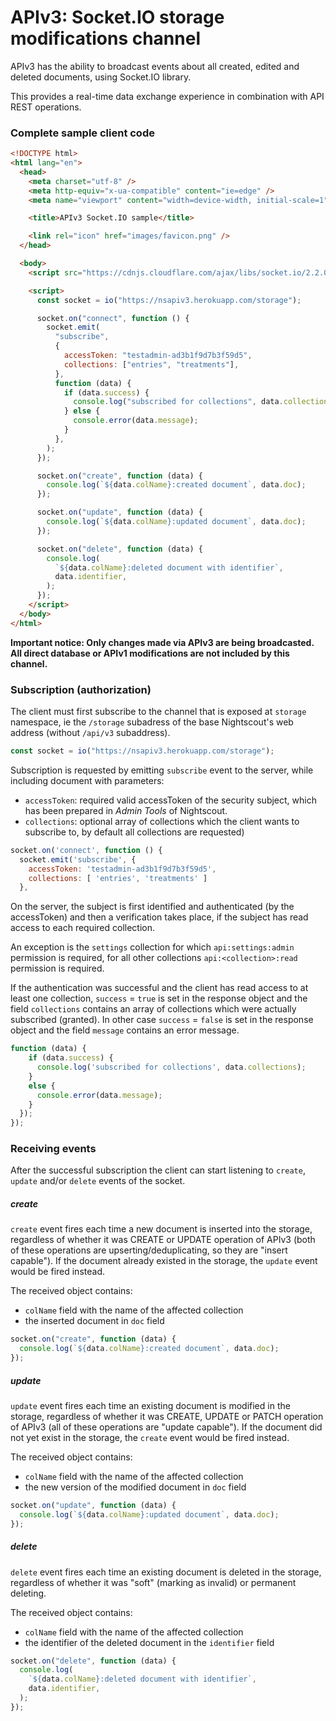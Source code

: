 # APIv3: Socket.IO storage modifications channel

APIv3 has the ability to broadcast events about all created, edited and deleted documents, using Socket.IO library.

This provides a real-time data exchange experience in combination with API REST operations.

### Complete sample client code

```html
<!DOCTYPE html>
<html lang="en">
  <head>
    <meta charset="utf-8" />
    <meta http-equiv="x-ua-compatible" content="ie=edge" />
    <meta name="viewport" content="width=device-width, initial-scale=1" />

    <title>APIv3 Socket.IO sample</title>

    <link rel="icon" href="images/favicon.png" />
  </head>

  <body>
    <script src="https://cdnjs.cloudflare.com/ajax/libs/socket.io/2.2.0/socket.io.js"></script>

    <script>
      const socket = io("https://nsapiv3.herokuapp.com/storage");

      socket.on("connect", function () {
        socket.emit(
          "subscribe",
          {
            accessToken: "testadmin-ad3b1f9d7b3f59d5",
            collections: ["entries", "treatments"],
          },
          function (data) {
            if (data.success) {
              console.log("subscribed for collections", data.collections);
            } else {
              console.error(data.message);
            }
          },
        );
      });

      socket.on("create", function (data) {
        console.log(`${data.colName}:created document`, data.doc);
      });

      socket.on("update", function (data) {
        console.log(`${data.colName}:updated document`, data.doc);
      });

      socket.on("delete", function (data) {
        console.log(
          `${data.colName}:deleted document with identifier`,
          data.identifier,
        );
      });
    </script>
  </body>
</html>
```

**Important notice: Only changes made via APIv3 are being broadcasted. All direct database or APIv1 modifications are not included by this channel.**

### Subscription (authorization)

The client must first subscribe to the channel that is exposed at `storage` namespace, ie the `/storage` subadress of the base Nightscout's web address (without `/api/v3` subaddress).

```javascript
const socket = io("https://nsapiv3.herokuapp.com/storage");
```

Subscription is requested by emitting `subscribe` event to the server, while including document with parameters:

- `accessToken`: required valid accessToken of the security subject, which has been prepared in _Admin Tools_ of Nightscout.
- `collections`: optional array of collections which the client wants to subscribe to, by default all collections are requested)

```javascript
socket.on('connect', function () {
  socket.emit('subscribe', {
    accessToken: 'testadmin-ad3b1f9d7b3f59d5',
    collections: [ 'entries', 'treatments' ]
  },
```

On the server, the subject is first identified and authenticated (by the accessToken) and then a verification takes place, if the subject has read access to each required collection.

An exception is the `settings` collection for which `api:settings:admin` permission is required, for all other collections `api:<collection>:read` permission is required.

If the authentication was successful and the client has read access to at least one collection, `success` = `true` is set in the response object and the field `collections` contains an array of collections which were actually subscribed (granted).
In other case `success` = `false` is set in the response object and the field `message` contains an error message.

```javascript
function (data) {
    if (data.success) {
      console.log('subscribed for collections', data.collections);
    }
    else {
      console.error(data.message);
    }
  });
});
```

### Receiving events

After the successful subscription the client can start listening to `create`, `update` and/or `delete` events of the socket.

##### create

`create` event fires each time a new document is inserted into the storage, regardless of whether it was CREATE or UPDATE operation of APIv3 (both of these operations are upserting/deduplicating, so they are "insert capable"). If the document already existed in the storage, the `update` event would be fired instead.

The received object contains:

- `colName` field with the name of the affected collection
- the inserted document in `doc` field

```javascript
socket.on("create", function (data) {
  console.log(`${data.colName}:created document`, data.doc);
});
```

##### update

`update` event fires each time an existing document is modified in the storage, regardless of whether it was CREATE, UPDATE or PATCH operation of APIv3 (all of these operations are "update capable"). If the document did not yet exist in the storage, the `create` event would be fired instead.

The received object contains:

- `colName` field with the name of the affected collection
- the new version of the modified document in `doc` field

```javascript
socket.on("update", function (data) {
  console.log(`${data.colName}:updated document`, data.doc);
});
```

##### delete

`delete` event fires each time an existing document is deleted in the storage, regardless of whether it was "soft" (marking as invalid) or permanent deleting.

The received object contains:

- `colName` field with the name of the affected collection
- the identifier of the deleted document in the `identifier` field

```javascript
socket.on("delete", function (data) {
  console.log(
    `${data.colName}:deleted document with identifier`,
    data.identifier,
  );
});
```
